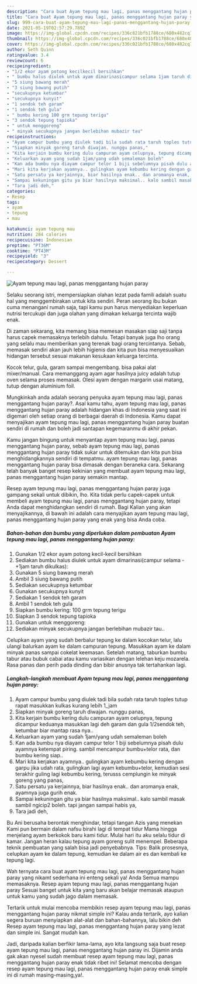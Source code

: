 ```yaml
---
description: "Cara buat Ayam tepung mau lagi, panas menggantang hujan paray yang nikmat Untuk Jualan"
title: "Cara buat Ayam tepung mau lagi, panas menggantang hujan paray yang nikmat Untuk Jualan"
slug: 999-cara-buat-ayam-tepung-mau-lagi-panas-menggantang-hujan-paray-yang-nikmat-untuk-jualan
date: 2021-05-19T02:57:29.789Z
image: https://img-global.cpcdn.com/recipes/336c021bfb1788ce/680x482cq70/ayam-tepung-mau-lagi-panas-menggantang-hujan-paray-foto-resep-utama.jpg
thumbnail: https://img-global.cpcdn.com/recipes/336c021bfb1788ce/680x482cq70/ayam-tepung-mau-lagi-panas-menggantang-hujan-paray-foto-resep-utama.jpg
cover: https://img-global.cpcdn.com/recipes/336c021bfb1788ce/680x482cq70/ayam-tepung-mau-lagi-panas-menggantang-hujan-paray-foto-resep-utama.jpg
author: Seth Quinn
ratingvalue: 3.4
reviewcount: 6
recipeingredient:
- "1/2 ekor ayam potong kecilkecil bersihkan"
- " bumbu halus diulek untuk ayam dimarinasicampur selama 1jam taruh dikulkas"
- "5 siung bawang merah"
- "3 siung bawang putih"
- "secukupnya ketumbar"
- "secukupnya kunyit"
- "1 sendok teh garam"
- "1 sendok teh gula"
- " bumbu kering 100 grm tepung terigu"
- "3 sendok tepung tapioka"
- " untuk menggoreng"
- " minyak secukupnya jangan berlebihan mubazir tau"
recipeinstructions:
- "Ayam campur bumbu yang diulek tadi bila sudah rata taruh toples tutup rapat masukkan kulkas kurang lebih 1_jam"
- "Siapkan minyak goreng taruh diwajan. nunggu panas,"
- "Kita kerjain bumbu kering dulu campuran ayam celupnya, tepung dicampur keduanya masukkan lagi deh garam dan gula 1/2sendok teh, ketumbar biar mantap rasa nya.."
- "Keluarkan ayam yang sudah 1jam/yang udah semaleman boleh"
- "Kan ada bumbu nya diayam campur telor 1 biji sebelumnya pisah dulu ayamnya ketempat piring. sambil mencampur bumbu+telor rata, dan bumbu kering siap.."
- "Mari kita kerjakan ayamnya.. gulingkan ayam kebumbu kering dengan garpu jika udah rata, gulingkan lagi ayam kebumbu+telor, kemudian sesi terakhir guling lagi kebumbu kering, terusss cemplungin ke minyak goreng yang panas,"
- "Satu persatu ya kerjainnya, biar hasilnya enak.. dan aromanya enak, ayamnya juga gurih enak."
- "Sampai kekuningan gitu ya biar hasilnya maksimal.. kalo sambil masak sambil ngicip2 boleh. tapi jangan sampai habis ya,"
- "Tara jadi deh,"
categories:
- Resep
tags:
- ayam
- tepung
- mau

katakunci: ayam tepung mau 
nutrition: 284 calories
recipecuisine: Indonesian
preptime: "PT36M"
cooktime: "PT43M"
recipeyield: "3"
recipecategory: Dessert

---
```



![Ayam tepung mau lagi, panas menggantang hujan paray](https://img-global.cpcdn.com/recipes/336c021bfb1788ce/680x482cq70/ayam-tepung-mau-lagi-panas-menggantang-hujan-paray-foto-resep-utama.jpg)

Selaku seorang istri, mempersiapkan olahan lezat pada famili adalah suatu hal yang menggembirakan untuk kita sendiri. Peran seorang ibu bukan cuma menangani rumah saja, tapi kamu pun harus menyediakan keperluan nutrisi tercukupi dan juga olahan yang dimakan keluarga tercinta wajib enak.

Di zaman  sekarang, kita memang bisa memesan masakan siap saji tanpa harus capek memasaknya terlebih dahulu. Tetapi banyak juga lho orang yang selalu mau memberikan yang terenak bagi orang tercintanya. Sebab, memasak sendiri akan jauh lebih higienis dan kita pun bisa menyesuaikan hidangan tersebut sesuai makanan kesukaan keluarga tercinta. 

Kocok telur, gula, garam sampai mengembang. bisa pakai alat mixer/manual. Cara memanggang ayam agar hasilnya juicy adalah tutup oven selama proses memasak. Olesi ayam dengan margarin usai matang, tutup dengan aluminium foil.

Mungkinkah anda adalah seorang penyuka ayam tepung mau lagi, panas menggantang hujan paray?. Asal kamu tahu, ayam tepung mau lagi, panas menggantang hujan paray adalah hidangan khas di Indonesia yang saat ini digemari oleh setiap orang di berbagai daerah di Indonesia. Kamu dapat menyajikan ayam tepung mau lagi, panas menggantang hujan paray buatan sendiri di rumah dan boleh jadi santapan kegemaranmu di akhir pekan.

Kamu jangan bingung untuk menyantap ayam tepung mau lagi, panas menggantang hujan paray, sebab ayam tepung mau lagi, panas menggantang hujan paray tidak sukar untuk ditemukan dan kita pun bisa menghidangkannya sendiri di tempatmu. ayam tepung mau lagi, panas menggantang hujan paray bisa dimasak dengan beraneka cara. Sekarang telah banyak banget resep kekinian yang membuat ayam tepung mau lagi, panas menggantang hujan paray semakin mantap.

Resep ayam tepung mau lagi, panas menggantang hujan paray juga gampang sekali untuk dibikin, lho. Kita tidak perlu capek-capek untuk membeli ayam tepung mau lagi, panas menggantang hujan paray, tetapi Anda dapat menghidangkan sendiri di rumah. Bagi Kalian yang akan menyajikannya, di bawah ini adalah cara menyajikan ayam tepung mau lagi, panas menggantang hujan paray yang enak yang bisa Anda coba.

<!--inarticleads1-->

##### Bahan-bahan dan bumbu yang diperlukan dalam pembuatan Ayam tepung mau lagi, panas menggantang hujan paray:

1. Gunakan 1/2 ekor ayam potong kecil-kecil bersihkan
1. Sediakan  bumbu halus diulek untuk ayam dimarinasi(campur selama -+1jam taruh dikulkas):
1. Gunakan 5 siung bawang merah
1. Ambil 3 siung bawang putih
1. Sediakan secukupnya ketumbar
1. Gunakan secukupnya kunyit
1. Sediakan 1 sendok teh garam
1. Ambil 1 sendok teh gula
1. Siapkan  bumbu kering: 100 grm tepung terigu
1. Siapkan 3 sendok tepung tapioka
1. Gunakan  untuk menggoreng:
1. Sediakan  minyak secukupnya jangan berlebihan mubazir tau..


Celupkan ayam yang sudah berbalur tepung ke dalam kocokan telur, lalu ulangi balurkan ayam ke dalam campuran tepung. Masukkan ayam ke dalam minyak panas sampai cokelat keemasan. Setelah matang, taburkan bumbu tabur atau bubuk cabai atau kamu variasikan dengan lelehan keju mozarela. Rasa panas dan perih pada dinding dan bibir anusnya tak tertahankan lagi. 

<!--inarticleads2-->

##### Langkah-langkah membuat Ayam tepung mau lagi, panas menggantang hujan paray:

1. Ayam campur bumbu yang diulek tadi bila sudah rata taruh toples tutup rapat masukkan kulkas kurang lebih 1_jam
1. Siapkan minyak goreng taruh diwajan. nunggu panas,
1. Kita kerjain bumbu kering dulu campuran ayam celupnya, tepung dicampur keduanya masukkan lagi deh garam dan gula 1/2sendok teh, ketumbar biar mantap rasa nya..
1. Keluarkan ayam yang sudah 1jam/yang udah semaleman boleh
1. Kan ada bumbu nya diayam campur telor 1 biji sebelumnya pisah dulu ayamnya ketempat piring. sambil mencampur bumbu+telor rata, dan bumbu kering siap..
1. Mari kita kerjakan ayamnya.. gulingkan ayam kebumbu kering dengan garpu jika udah rata, gulingkan lagi ayam kebumbu+telor, kemudian sesi terakhir guling lagi kebumbu kering, terusss cemplungin ke minyak goreng yang panas,
1. Satu persatu ya kerjainnya, biar hasilnya enak.. dan aromanya enak, ayamnya juga gurih enak.
1. Sampai kekuningan gitu ya biar hasilnya maksimal.. kalo sambil masak sambil ngicip2 boleh. tapi jangan sampai habis ya,
1. Tara jadi deh,


Bu Ani berusaha berontak menghindar, tetapi tangan Azis yang menekan Kami pun bermain dalam nafsu birahi lagi di tempat tidur Mama hingga menjelang ayam berkokok baru kami tidur. Mulai hari itu aku selalu tidur di kamar. Jangan heran kalau tepung ayam goreng sulit menempel. Beberapa teknik pembuatan yang salah bisa jadi penyebabnya. Tips: Balik prosesnya, celupkan ayam ke dalam tepung, kemudian ke dalam air es dan kembali ke tepung lagi. 

Wah ternyata cara buat ayam tepung mau lagi, panas menggantang hujan paray yang nikamt sederhana ini enteng sekali ya! Anda Semua mampu memasaknya. Resep ayam tepung mau lagi, panas menggantang hujan paray Sesuai banget untuk kita yang baru akan belajar memasak ataupun untuk kamu yang sudah jago dalam memasak.

Tertarik untuk mulai mencoba membikin resep ayam tepung mau lagi, panas menggantang hujan paray nikmat simple ini? Kalau anda tertarik, ayo kalian segera buruan menyiapkan alat-alat dan bahan-bahannya, lalu bikin deh Resep ayam tepung mau lagi, panas menggantang hujan paray yang lezat dan simple ini. Sangat mudah kan. 

Jadi, daripada kalian berfikir lama-lama, ayo kita langsung saja buat resep ayam tepung mau lagi, panas menggantang hujan paray ini. Dijamin anda gak akan nyesel sudah membuat resep ayam tepung mau lagi, panas menggantang hujan paray enak tidak ribet ini! Selamat mencoba dengan resep ayam tepung mau lagi, panas menggantang hujan paray enak simple ini di rumah masing-masing,ya!.

